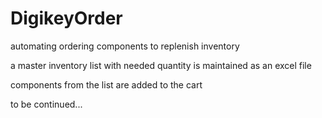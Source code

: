 # DigikeyOrder
automating ordering components to replenish inventory

a master inventory list with needed quantity is maintained as an excel file

components from the list are added to the cart

to be continued...
